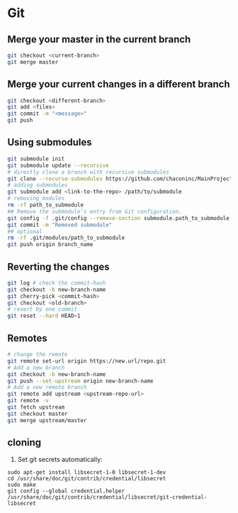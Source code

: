 # Git
## Merge your master in the current branch
```bash
git checkout <current-branch>
git merge master
```
## Merge your current changes in a different branch
```bash
git checkout <different-branch>
git add <files>
git commit -m "<message>"
git push
```
## Using submodules
```bash
git submodule init
git submodule update --recursive
# directly clone a branch with recursive submodules
git clone --recurse-submodules https://github.com/chaconinc/MainProject
# adding submodules
git submodule add <link-to-the-repo> /path/to/submodule
# removing modules
rm -rf path_to_submodule
## Remove the submodule’s entry from Git configuration.
git config -f .git/config --remove-section submodule.path_to_submodule
git commit -m "Removed submodule"
## optional
rm -rf .git/modules/path_to_submodule
git push origin branch_name
```

## Reverting the changes
```bash
git log # check the commit-hash
git checkout -b new-branch-name
git cherry-pick <commit-hash>
git checkout <old-branch>
# revert by one commit
git reset --hard HEAD~1
```
## Remotes
```bash
# change the remote
git remote set-url origin https://new.url/repo.git
# Add a new branch
git checkout -b new-branch-name
git push --set-upstream origin new-branch-name
# Add a new remote branch
git remote add upstream <upstream-repo-url>
git remote -v
git fetch upstream
git checkout master
git merge upstream/master
```
## cloning
1. Set git secrets automatically:
```
sudo apt-get install libsecret-1-0 libsecret-1-dev
cd /usr/share/doc/git/contrib/credential/libsecret
sudo make
git config --global credential.helper /usr/share/doc/git/contrib/credential/libsecret/git-credential-libsecret
```

